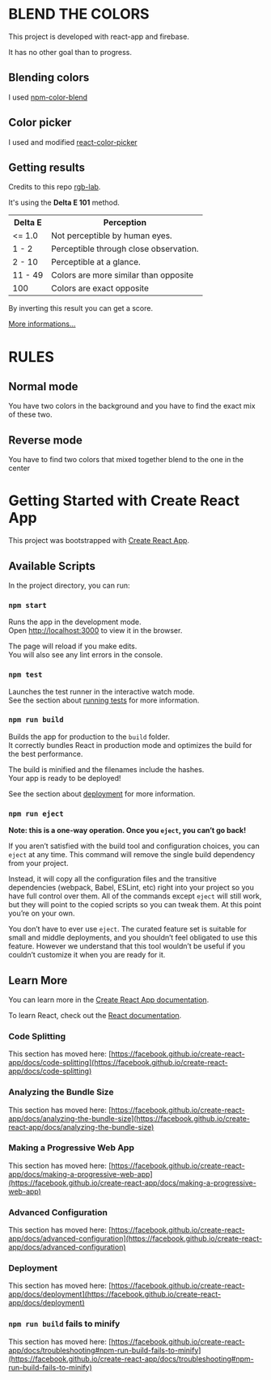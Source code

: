 # BLEND THE COLORS   

This project is developed with react-app and firebase.  

It has no other goal than to progress.  

## Blending colors  

I used [npm-color-blend](https://www.npmjs.com/package/color-blend)  

## Color picker

I used and modified [react-color-picker](https://github.com/radial-color-picker/react-color-picker)

## Getting results  

Credits to this repo [rgb-lab](https://github.com/antimatter15/rgb-lab).  

It's using the __Delta E 101__ method.  

<table>
    <tbody>
    <tr>
        <th>Delta E</th>
        <th>Perception</th>
    </tr>
    <tr>
        <td>&lt;= 1.0</td>
        <td>Not perceptible by human eyes.</td>
    </tr>
    <tr>
        <td>1 - 2</td>
        <td>Perceptible through close observation.</td>
    </tr>
    <tr>
        <td>2 - 10</td>
        <td>Perceptible at a glance.</td>
    </tr>
    <tr>
        <td>11 - 49</td>
        <td>Colors are more similar than opposite</td>
    </tr>
    <tr>
        <td>100</td>
        <td>Colors are exact opposite</td>
    </tr>
    </tbody>
</table>

By inverting this result you can get a score.

[More informations...](http://zschuessler.github.io/DeltaE/learn/)


# RULES

## Normal mode

You have two colors in the background and you have to find the exact mix of these two.

## Reverse mode

You have to find two colors that mixed together blend to the one in the center













# Getting Started with Create React App

This project was bootstrapped with [Create React App](https://github.com/facebook/create-react-app).

## Available Scripts

In the project directory, you can run:

### `npm start`

Runs the app in the development mode.\
Open [http://localhost:3000](http://localhost:3000) to view it in the browser.

The page will reload if you make edits.\
You will also see any lint errors in the console.

### `npm test`

Launches the test runner in the interactive watch mode.\
See the section about [running tests](https://facebook.github.io/create-react-app/docs/running-tests) for more information.

### `npm run build`

Builds the app for production to the `build` folder.\
It correctly bundles React in production mode and optimizes the build for the best performance.

The build is minified and the filenames include the hashes.\
Your app is ready to be deployed!

See the section about [deployment](https://facebook.github.io/create-react-app/docs/deployment) for more information.

### `npm run eject`

**Note: this is a one-way operation. Once you `eject`, you can’t go back!**

If you aren’t satisfied with the build tool and configuration choices, you can `eject` at any time. This command will remove the single build dependency from your project.

Instead, it will copy all the configuration files and the transitive dependencies (webpack, Babel, ESLint, etc) right into your project so you have full control over them. All of the commands except `eject` will still work, but they will point to the copied scripts so you can tweak them. At this point you’re on your own.

You don’t have to ever use `eject`. The curated feature set is suitable for small and middle deployments, and you shouldn’t feel obligated to use this feature. However we understand that this tool wouldn’t be useful if you couldn’t customize it when you are ready for it.

## Learn More

You can learn more in the [Create React App documentation](https://facebook.github.io/create-react-app/docs/getting-started).

To learn React, check out the [React documentation](https://reactjs.org/).

### Code Splitting

This section has moved here: [https://facebook.github.io/create-react-app/docs/code-splitting](https://facebook.github.io/create-react-app/docs/code-splitting)

### Analyzing the Bundle Size

This section has moved here: [https://facebook.github.io/create-react-app/docs/analyzing-the-bundle-size](https://facebook.github.io/create-react-app/docs/analyzing-the-bundle-size)

### Making a Progressive Web App

This section has moved here: [https://facebook.github.io/create-react-app/docs/making-a-progressive-web-app](https://facebook.github.io/create-react-app/docs/making-a-progressive-web-app)

### Advanced Configuration

This section has moved here: [https://facebook.github.io/create-react-app/docs/advanced-configuration](https://facebook.github.io/create-react-app/docs/advanced-configuration)

### Deployment

This section has moved here: [https://facebook.github.io/create-react-app/docs/deployment](https://facebook.github.io/create-react-app/docs/deployment)

### `npm run build` fails to minify

This section has moved here: [https://facebook.github.io/create-react-app/docs/troubleshooting#npm-run-build-fails-to-minify](https://facebook.github.io/create-react-app/docs/troubleshooting#npm-run-build-fails-to-minify)

